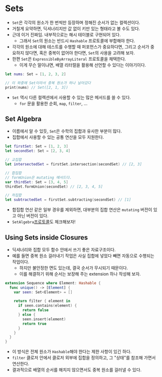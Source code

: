 # Sets
- `Set`은 각각의 원소가 한 번씩만 등장하며 정해진 순서가 없는 컬렉션이다.
- 거칠게 요약하면, 딕셔너리지만 값 없이 키만 있는 형태라고 볼 수도 있다.
- 근데 이거 진짜임. 내부적으로는 해시 테이블로 구현되어 있다.
  - 그래서 `Set`의 원소는 반드시 `Hashable` 프로토콜에 부합해야 한다.
- 각각의 원소에 대해 테스트를 수행할 때 퍼포먼스가 중요하다면, 그리고 순서가 중요하지 않다면, 혹은 중복이 없어야 한다면, `Set`의 사용을 고려해 보자.
- 한편 `Set`은 `ExpressibleByArrayLiteral` 프로토콜을 채택한다.
  - 이게 무슨 말이냐면, 배열 리터럴을 활용해 선언할 수 있다는 이야기이다.
```Swift
let nums: Set = [1, 2, 3, 2]

// 이 와중에 Set이라서 중복 원소가 하나 날아갔다
print(nums) // Set([2, 1, 3])  
```
- `Set` 역시 다른 컬렉션에서 사용할 수 있는 많은 메서드를 쓸 수 있다.
  - `for` 문을 활용한 순회, `map`, `filter`, ...

## Set Algebra
- 이름에서 알 수 있듯, `Set`은 수학의 집합과 유사한 부분이 많다.
- 집합에서 사용할 수 있는 공통 연산을 모두 지원한다.
```Swift
let firstSet: Set = [1, 2, 3]
let secondSet: Set = [2, 3, 4]

// 교집합
let intersectedSet = firstSet.intersection(secondSet) // [2, 3]

// 합집합
// formUnion은 mutating 메서드다.
var thirdSet: Set = [3, 4, 5]
thirdSet.formUnion(secondSet) // [2, 3, 4, 5]

// 차집합
let subtractedSet = firstSet.subtracting(secondSet) // [1]
```
- 합집합 연산 같은 일부 경우를 제외하면, 대부분의 집합 연산은 `mutating` 버전이 있고 아닌 버전이 있다.
- `SetAlgebra`[프로토콜](https://developer.apple.com/documentation/swift/setalgebra)도 체크해보자!

## Using Sets inside Closures
- 딕셔너리와 집합 모두 함수 안에서 쓰기 좋은 자료구조이다.
- 예를 들면 중복 원소 걸러내기 작업은 사실 집합에 넣었다 빼면 자동으로 수행되는 작업이다.
  - 하지만 불안정한 면도 있는데, 결국 순서가 무시되기 때문이다.
  - 이를 해결하기 위해 순서는 보장해 주는 extension 하나 작성해 보자.
```Swift
extension Sequence where Element: Hashable {
  func unique() -> [Element] {
    var seen: Set<Element> = []
    
    return filter { element in 
      if seen.contains(element) {
        return false
      } else {
        seen.insert(element)
        return true
      }
    }
  }
}
```
- 이 방식은 전체 원소가 `Hashable`해야 한다는 제한 사항이 있긴 하다.
- `filter` 클로저 안에서 클로저 외부에 집합을 정의하고, 그 "상태"를 참조해 가면서 연산한다.
- 결과적으로 배열의 순서를 해치지 않으면서도 중복 원소를 걸러낼 수 있다.